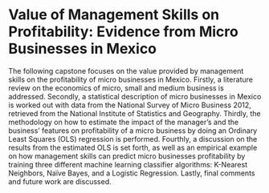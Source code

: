 # Value of Management Skills on Profitability: Evidence from Micro Businesses in Mexico

The following capstone focuses on the value provided by management skills on the profitability of micro businesses in Mexico. Firstly, a literature review on the economics of micro, small and medium business is addressed. Secondly, a statistical description of micro businesses in Mexico is worked out with data from the National Survey of Micro Business 2012, retrieved from the National Institute of Statistics and Geography. Thirdly, the methodology on how to estimate the impact of the manager’s and the business’ features on profitability of a micro business by doing an Ordinary Least Squares (OLS) regression is performed. Fourthly, a discussion on the results from the estimated OLS is set forth, as well as an empirical example on how management skills can predict micro businesses profitability by training three different machine learning classifier algorithms: K-Nearest Neighbors, Naïve Bayes, and a Logistic Regression. Lastly, final comments and future work are discussed.
